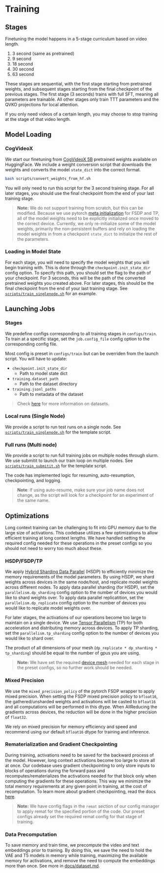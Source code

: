 # Training
## Stages
Finetuning the model happens in a 5-stage curriculum based on video length.
1. 3 second (same as pretrained)
2. 9 second
3. 18 second
4. 30 second
5. 63 second

These stages are sequential, with the first stage starting from pretrained weights, and subsequent stages starting from the final checkpoint of the previous stages. The first stage (3 seconds) trains with full SFT, meaning all parameters are trainable. All other stages only train TTT parameters and the QVKO projections for local attention.

If you only need videos of a certain length, you may choose to stop training at the stage of that video length.

## Model Loading
### CogVideoX
We start our finetuning from [CogVideoX 5B](https://huggingface.co/THUDM/CogVideoX-5b) pretrained weights available on HuggingFace. We include a weight conversion script that downloads the weights and converts the model `state_dict` into the correct format.

```bash
bash scripts/convert_weights_from_hf.sh
```

You will only need to run this script for the 3 second training stage. For all later stages, you should use the final checkpoint from the end of your last training stage.

> **Note:** We do not support training from scratch, but this can be modified. Because we use pytorch [meta initialization](https://pytorch.org/docs/stable/meta.html) for FSDP and TP, all of the model weights need to be explicitly initialized once moved to the correct device. Currently, we only re-initialize some of the model weights, primarily the non-persistent buffers and rely on loading the model weights in from a checkpoint `state_dict` to initialize the rest of the parameters.

### Loading in Model State
For each stage, you will need to specify the model weights that you will begin training with. This is done through the `checkpoint.init_state_dir` config option. To specify this path, you should set the flag to the path of your checkpoint. For 3 seconds, this will be the path of the converted pretrained weights you created above. For later stages, this should be the final checkpoint from the end of your last training stage. See [`scripts/train_singlenode.sh`](../scripts/train_singlenode.sh) for an example.

## Launching Jobs

### Stages
We predefine configs corresponding to all training stages in `configs/train`. To train at a specific stage, set the `job.config_file` config option to the corresponding config file. 

Most config is preset in `configs/train` but can be overriden from the launch script. You will have to update:
- `checkpoint.init_state_dir`
  - Path to model state dict
- `training.dataset_path`
  - Path to the dataset directory
- `training.jsonl_paths`
  - Path to metadata of the dataset

> Check [here](./dataset.md) for more information on datasets.

### Local runs (Single Node)
We provide a script to run test runs on a single node. See [`scripts/train_singlenode.sh`](../scripts/train_singlenode.sh) for the template script.

### Full runs (Multi node)
We provide a script to run full training jobs on multiple nodes through slurm. We use submitit to launch our train loop on multiple nodes. See [`scripts/train_submitit.sh`](../scripts/train_submitit.sh) for the template script.

The code has implemented logic for resuming, auto-resumption, checkpointing, and logging.

> **Note**: If using auto-resume, make sure your job name does not change, as the script will look for a checkpoint for an experiment of the same name.

## Optimizations
Long context training can be challenging to fit into GPU memory due to the large size of activations. This codebase utilizes a few optimizations to allow efficient training at long context lengths. We have handled setting the required config needed for these operations in the preset configs so you should not need to worry too much about these.

### HSDP/FSDP/TP
We apply [Hybrid Sharding Data Parallel](https://pytorch.org/tutorials/intermediate/FSDP_tutorial.html) (HSDP) to efficiently minimize the memory requirements of the model parameters. By using HSDP, we shard weights across devices in the same node/host, and replicate model weights across different nodes. To apply data parallel sharding (for HSDP), set the `parallelism.dp_sharding` config option to the number of devices you would like to shard weights over. To apply data parallel replicatition, set the `parallelism.dp_replicate` config option to the number of devices you would like to replicate model weights over.

For later stages, the activations of our operations become too large to maintain on a single device. We use [Tensor Parallelism](https://pytorch.org/tutorials/intermediate/TP_tutorial.html) (TP) for both acceleration and distributing memory across devices. To apply TP sharding, set the `parallelism.tp_sharding` config option to the number of devices you would like to shard over.

The product of all dimensions of your mesh (`dp_replicate * dp_sharding * tp_sharding`) should be equal to the number of gpus you are using.

> **Note:** We have set the required [device mesh](https://pytorch.org/tutorials/recipes/distributed_device_mesh.html) needed for each stage in the preset configs, so no further work should be needed.

### Mixed Precision
We use the `mixed_precision_policy` of the pytorch FSDP wrapper to apply mixed precision. When setting the FSDP mixed precision policy to `bfloat16`, the gathered/unsharded weights and activations will be casted to `bfloat16` and all computations will be performed in this dtype. When AllReducing the gradients across devices, the reduction will be done in the higher precision of `float32`.

We rely on mixed precision for memory efficiency and speed and recommend using our default `bfloat16` dtype for training and inference.

### Rematerialization and Gradient Checkpointing
During training, activations need to be saved for the backward process of the model. However, long context activations become too large to store all at once. Our codebase uses gradient checkpointing to only store inputs to blocks of operations during the forward pass and recomputes/rematerializes the activations needed for that block only when computing the gradients for these operations. This way we minimize the total memory requirements at any given point in training, at the cost of recomputation. To learn more about gradient checkpointing, read the docs [here](https://pytorch.org/docs/stable/checkpoint.html).

> **Note:** We have config flags in the `remat` section of our config manager to apply remat for the specified portion of the code. Our preset configs already set the required remat config for that stage of training.

### Data Precomputation
To save memory and train time, we precompute the video and text embeddings prior to training. By doing this, we save the need to hold the VAE and T5 models in memory while training, maximizing the available memory for activations, and remove the need to compute the embeddings more than once. See more in [docs/dataset.md](./dataset.md).
